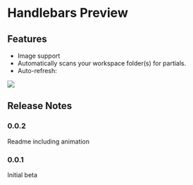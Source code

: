 # Handlebars Preview

## Features

- Image support
- Automatically scans your workspace folder(s) for partials.
- Auto-refresh:


![](https://raw.githubusercontent.com/johnknoop/vscode-handlebars-preview/master/media/animation.gif)

## Release Notes

### 0.0.2

Readme including animation

### 0.0.1

Initial beta